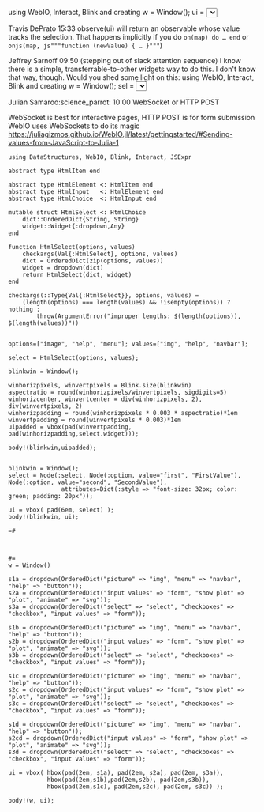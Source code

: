 using WebIO, Interact, Blink and creating w = Window(); ui = <select dropdown>; body(w, ui);  When the user selects one of the drop-down options, how do I know which option has been selected from Julia? (edited) 

Travis DePrato 15:33
observe(ui) will return an observable whose value tracks the selection.
That happens implicitly if you do `on(map) do … end` or `onjs(map, js"""function (newValue) { … }"""`)

Jeffrey Sarnoff 09:50
(stepping out of slack attention sequence) I know there is a simple, transferrable-to-other widgets way to do this.  I don't know that way, though.  Would you shed some light on this:
using WebIO, Interact, Blink and creating w = Window(); sel = <select dropdown>, ui = vbox(sel); body!(w, ui);  When the user selects one of the drop-down options, how do I know which option has been selected and if the user change that selection, how do I know that it has been updated (while running code in Julia)?  I can do it in HTML/CSS/JavaScript, but even then, the information stays within the web page processing unless it is submitted or posted into local storage.  For our efforts, it is important that the same process that generates the nodes to be shown on a web page/blink canvas can get updates on changes and data entered (e.g. parameter settings).
    
Julian Samaroo:science_parrot: 10:00
WebSocket or HTTP POST

WebSocket is best for interactive pages, HTTP POST is for form submission
WebIO uses WebSockets to do its magic
https://juliagizmos.github.io/WebIO.jl/latest/gettingstarted/#Sending-values-from-JavaScript-to-Julia-1




```
using DataStructures, WebIO, Blink, Interact, JSExpr

abstract type HtmlItem end

abstract type HtmlElement <: HtmlItem end
abstract type HtmlInput   <: HtmlElement end
abstract type HtmlChoice  <: HtmlInput end

mutable struct HtmlSelect <: HtmlChoice
    dict::OrderedDict{String, String}
    widget::Widget{:dropdown,Any}
end

function HtmlSelect(options, values)
    checkargs(Val{:HtmlSelect}, options, values)
    dict = OrderedDict(zip(options, values))
    widget = dropdown(dict)
    return HtmlSelect(dict, widget)
end

checkargs(::Type{Val{:HtmlSelect}}, options, values) =
    (length(options) === length(values) && !isempty(options)) ? nothing :
        throw(ArgumentError("improper lengths: $(length(options)), $(length(values))"))


options=["image", "help", "menu"]; values=["img", "help", "navbar"];

select = HtmlSelect(options, values);

blinkwin = Window();

winhorizpixels, winvertpixels = Blink.size(blinkwin)
aspectratio = round(winhorizpixels/winvertpixels, sigdigits=5)
winhorizcenter, winvertcenter = div(winhorizpixels, 2), div(winvertpixels, 2)
winhorizpadding = round(winhorizpixels * 0.003 * aspectratio)*1em
winvertpadding = round(winvertpixels * 0.003)*1em
uipadded = vbox(pad(winvertpadding, pad(winhorizpadding,select.widget)));

body!(blinkwin,uipadded);


blinkwin = Window();
select = Node(:select, Node(:option, value="first", "FirstValue"), Node(:option, value="second", "SecondValue"), 
               attributes=Dict(:style => "font-size: 32px; color: green; padding: 20px"));

ui = vbox( pad(6em, select) );
body!(blinkwin, ui);

=#



#=
w = Window()

s1a = dropdown(OrderedDict("picture" => "img", "menu" => "navbar", "help" => "button"));
s2a = dropdown(OrderedDict("input values" => "form", "show plot" => "plot", "animate" => "svg"));
s3a = dropdown(OrderedDict("select" => "select", "checkboxes" => "checkbox", "input values" => "form"));

s1b = dropdown(OrderedDict("picture" => "img", "menu" => "navbar", "help" => "button"));
s2b = dropdown(OrderedDict("input values" => "form", "show plot" => "plot", "animate" => "svg"));
s3b = dropdown(OrderedDict("select" => "select", "checkboxes" => "checkbox", "input values" => "form"));

s1c = dropdown(OrderedDict("picture" => "img", "menu" => "navbar", "help" => "button"));
s2c = dropdown(OrderedDict("input values" => "form", "show plot" => "plot", "animate" => "svg"));
s3c = dropdown(OrderedDict("select" => "select", "checkboxes" => "checkbox", "input values" => "form"));

s1d = dropdown(OrderedDict("picture" => "img", "menu" => "navbar", "help" => "button"));
s2cd = dropdown(OrderedDict("input values" => "form", "show plot" => "plot", "animate" => "svg"));
s3d = dropdown(OrderedDict("select" => "select", "checkboxes" => "checkbox", "input values" => "form"));

ui = vbox( hbox(pad(2em, s1a), pad(2em, s2a), pad(2em, s3a)), 
           hbox(pad(2em,s1b),pad(2em,s2b), pad(2em,s3b)), 
           hbox(pad(2em,s1c), pad(2em,s2c), pad(2em, s3c)) );

body!(w, ui);

```
